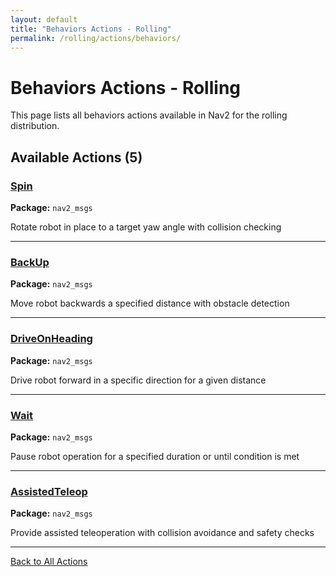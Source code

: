 ```yaml
---
layout: default
title: "Behaviors Actions - Rolling"
permalink: /rolling/actions/behaviors/
---
```


# Behaviors Actions - Rolling

This page lists all behaviors actions available in Nav2 for the rolling distribution.

## Available Actions (5)


### [Spin](/actions/rolling/spin.html)

**Package:** `nav2_msgs`

Rotate robot in place to a target yaw angle with collision checking

---

### [BackUp](/actions/rolling/backup.html)

**Package:** `nav2_msgs`

Move robot backwards a specified distance with obstacle detection

---

### [DriveOnHeading](/actions/rolling/driveonheading.html)

**Package:** `nav2_msgs`

Drive robot forward in a specific direction for a given distance

---

### [Wait](/actions/rolling/wait.html)

**Package:** `nav2_msgs`

Pause robot operation for a specified duration or until condition is met

---

### [AssistedTeleop](/actions/rolling/assistedteleop.html)

**Package:** `nav2_msgs`

Provide assisted teleoperation with collision avoidance and safety checks

---


[Back to All Actions](/rolling/actions/index.html)
